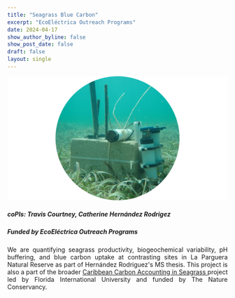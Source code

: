 ```yaml
---
title: "Seagrass Blue Carbon"
excerpt: "EcoEléctrica Outreach Programs"
date: 2024-04-17
show_author_byline: false
show_post_date: false
draft: false
layout: single
---
```


<div style="text-align: center;">
<img src="featured-hex.png" width="600"> 
</div>

<div style="text-align: justify;">

##### coPIs: Travis Courtney, Catherine Hernández Rodrigez
##### Funded by EcoEléctrica Outreach Programs

We are quantifying seagrass productivity, biogeochemical variability, pH buffering, and blue carbon uptake at contrasting sites in La Parguera Natural Reserve as part of Hernández Rodriguez's MS thesis. This project is also a part of the broader [Caribbean Carbon Accounting in Seagrass ](https://seagrass.fiu.edu/caricas.htm) project led by Florida International University and funded by The Nature Conservancy.

</div>
